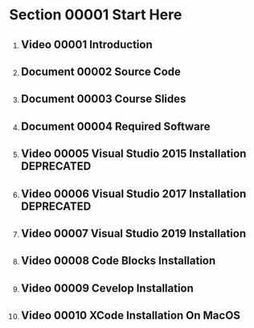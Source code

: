 # Section 00001 Start Here

00001. ## Video 00001 Introduction
00002. ## Document 00002 Source Code
00003. ## Document 00003 Course Slides
00004. ## Document 00004 Required Software
00005. ## Video 00005 Visual Studio 2015 Installation DEPRECATED
00006. ## Video 00006  Visual Studio 2017 Installation DEPRECATED
00007. ## Video 00007 Visual Studio 2019 Installation
00008. ## Video 00008 Code Blocks Installation
00009. ## Video 00009 Cevelop Installation
00010. ## Video 00010 XCode Installation On MacOS